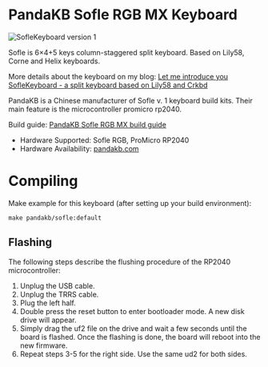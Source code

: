 # PandaKB Sofle RGB MX Keyboard

![SofleKeyboard version 1](https://raw.githubusercontent.com/josefadamcik/SofleKeyboard/master/Images/IMG_20200126_114622.jpg)

Sofle is 6×4+5 keys column-staggered split keyboard. Based on Lily58, Corne and Helix keyboards.

More details about the keyboard on my blog: [Let me introduce you SofleKeyboard - a split keyboard based on Lily58 and Crkbd](https://josef-adamcik.cz/electronics/let-me-introduce-you-sofle-keyboard-split-keyboard-based-on-lily58.html)

PandaKB is a Chinese manufacturer of Sofle v. 1 keyboard build kits. Their main feature is the microcontroller promicro rp2040.

Build guide: [PandaKB Sofle RGB MX build guide](https://pandakb.com/build-guides/sofle-rgb-mx-build-guide/)

* Hardware Supported: Sofle RGB, ProMicro RP2040
* Hardware Availability: [pandakb.com](https://pandakb.com/product-category/pcb-kit/)

# Compiling

Make example for this keyboard (after setting up your build environment):

    make pandakb/sofle:default

## Flashing

The following steps describe the flushing procedure of the RP2040 microcontroller:

1. Unplug the USB cable.
2. Unplug the TRRS cable.
3. Plug the left half.
4. Double press the reset button to enter bootloader mode. A new disk drive will appear.
5. Simply drag the uf2 file on the drive and wait a few seconds until the board is flashed. Once the flashing is done, the board will reboot into the new firmware.
6. Repeat steps 3-5 for the right side. Use the same ud2 for both sides.

